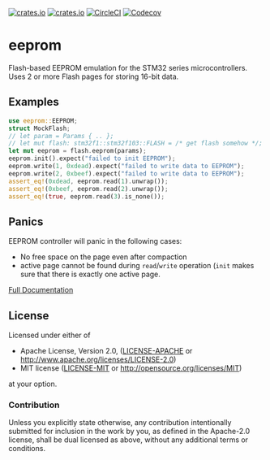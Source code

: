 [![crates.io](https://img.shields.io/crates/v/eeprom.svg)](https://crates.io/crates/eeprom)
[![crates.io](https://img.shields.io/crates/d/eeprom.svg)](https://crates.io/crates/eeprom)
[![CircleCI](https://img.shields.io/circleci/project/github/idubrov/eeprom.svg)](https://circleci.com/gh/idubrov/eeprom)
[![Codecov](https://img.shields.io/codecov/c/github/idubrov/eeprom.svg)](https://codecov.io/gh/idubrov/eeprom)

# eeprom

Flash-based EEPROM emulation for the STM32 series microcontrollers.
Uses 2 or more Flash pages for storing 16-bit data.

## Examples
```rust
use eeprom::EEPROM;
struct MockFlash;
// let param = Params { .. };
// let mut flash: stm32f1::stm32f103::FLASH = /* get flash somehow */;
let mut eeprom = flash.eeprom(params);
eeprom.init().expect("failed to init EEPROM");
eeprom.write(1, 0xdead).expect("failed to write data to EEPROM");
eeprom.write(2, 0xbeef).expect("failed to write data to EEPROM");
assert_eq!(0xdead, eeprom.read(1).unwrap());
assert_eq!(0xbeef, eeprom.read(2).unwrap());
assert_eq!(true, eeprom.read(3).is_none());
```

## Panics
EEPROM controller will panic in the following cases:

* No free space on the page even after compaction
* active page cannot be found during `read`/`write` operation (`init` makes sure that there
  is exactly one active page.

[Full Documentation](https://docs.rs/eeprom)

## License

Licensed under either of

 * Apache License, Version 2.0, ([LICENSE-APACHE](LICENSE-APACHE) or http://www.apache.org/licenses/LICENSE-2.0)
 * MIT license ([LICENSE-MIT](LICENSE-MIT) or http://opensource.org/licenses/MIT)

at your option.

### Contribution

Unless you explicitly state otherwise, any contribution intentionally submitted
for inclusion in the work by you, as defined in the Apache-2.0 license, shall be dual licensed as above, without any
additional terms or conditions.
